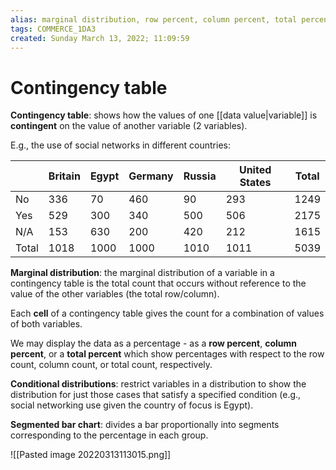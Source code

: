 ```yaml
---
alias: marginal distribution, row percent, column percent, total percent, conditional distribution, segmented bar chart
tags: COMMERCE_1DA3
created: Sunday March 13, 2022; 11:09:59 
---
```

# Contingency table
**Contingency table**: shows how the values of one [[data value|variable]] is **contingent** on the value of another variable (2 variables). 

E.g., the use of social networks in different countries:

|       | Britain | Egypt | Germany | Russia | United States | Total |
| ----- | ------- | ----- | ------- | ------ | ------------- | ----- |
| No    | 336     | 70    | 460     | 90     | 293           | 1249  |
| Yes   | 529     | 300   | 340     | 500    | 506           | 2175  |
| N/A   | 153     | 630   | 200     | 420    | 212           | 1615  |
| Total | 1018    | 1000  | 1000    | 1010   | 1011          | 5039  |

**Marginal distribution**: the marginal distribution of a variable in a contingency table is the total count that occurs without reference to the value of the other variables (the total row/column). 

Each **cell** of a contingency table gives the count for a combination of values of both variables. 

We may display the data as a percentage - as a **row percent**, **column percent**, or a **total percent** which show percentages with respect to the row count, column count, or total count, respectively. 

**Conditional distributions**: restrict variables in a distribution to show the distribution for just those cases that satisfy a specified condition (e.g., social networking use given the country of focus is Egypt). 

**Segmented bar chart**: divides a bar proportionally into segments corresponding to the percentage in each group. 

![[Pasted image 20220313113015.png]]